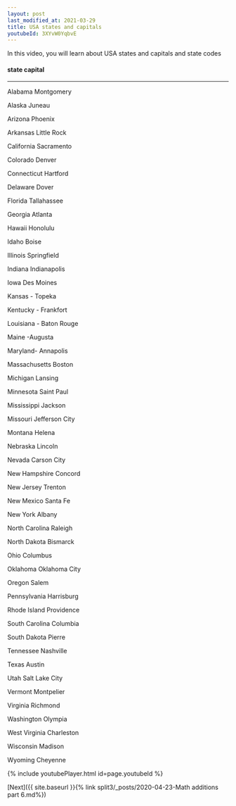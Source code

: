 ```yaml
---
layout: post
last_modified_at: 2021-03-29
title: USA states and capitals
youtubeId: 3XYvW0YqbvE
---
```


In this video, you will learn about USA states and capitals and state codes

 <h4>state	capital</h4>
 
------------------
Alabama	Montgomery

Alaska	Juneau

Arizona	Phoenix

Arkansas	Little Rock

California	Sacramento

Colorado	Denver

Connecticut	Hartford

Delaware	Dover

Florida	Tallahassee

Georgia	Atlanta

Hawaii	Honolulu

Idaho	Boise

Illinois	Springfield

Indiana	Indianapolis

Iowa	Des Moines

Kansas	- Topeka

Kentucky	- Frankfort

Louisiana	- Baton Rouge

Maine	-Augusta

Maryland-	Annapolis

Massachusetts	Boston

Michigan	Lansing

Minnesota	Saint Paul

Mississippi	Jackson

Missouri	Jefferson City

Montana	Helena

Nebraska	Lincoln

Nevada	Carson City

New Hampshire	Concord

New Jersey	Trenton

New Mexico	Santa Fe

New York	Albany

North Carolina	Raleigh

North Dakota	Bismarck

Ohio	Columbus

Oklahoma	Oklahoma City

Oregon	Salem

Pennsylvania	Harrisburg

Rhode Island	Providence

South Carolina	Columbia

South Dakota	Pierre

Tennessee	Nashville

Texas	Austin

Utah	Salt Lake City

Vermont	Montpelier

Virginia	Richmond

Washington	Olympia

West Virginia	Charleston

Wisconsin	Madison

Wyoming	Cheyenne



 
{% include youtubePlayer.html id=page.youtubeId %}
 
 

[Next]({{ site.baseurl }}{% link  split3/_posts/2020-04-23-Math additions part 6.md%})
 
